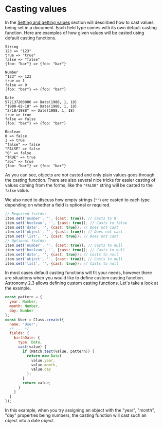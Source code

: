 # Casting values

In the [Setting and getting values](#setting-and-getting-values) section will described how to cast values being set in a document. Each field type comes with its own default casting function. Here are examples of how given values will be casted using default casting functions.

```
String
123 => "123"
true => "true"
false => "false"
{foo: "bar"} => {foo: "bar"}
```

```
Number
"123" => 123
true => 1
false => 0
{foo: "bar"} => {foo: "bar"}
```

```
Date
572137200000 => Date(1988, 1, 18)
"1988-02-18" => Date(1988, 1, 18)
"2/18/1988" => Date(1988, 1, 18)
true => true
false => false
{foo: "bar"} => {foo: "bar"}
```

```
Boolean
0 => false
1 => true
"false" => false
"FALSE" => false
"0" => false
"TRUE" => true
"abc" => true
{foo: "bar"} => {foo: "bar"}
```

As you can see, objects are not casted and only plain values goes through the casting function. There are also several nice tricks for easier casting of values coming from the forms, like the `"FALSE"` string will be casted to the `false` value.

We also need to discuss how empty strings (`""`) are casted to each type depending on whether a field is optional or required.

```js
// Required fields:
item.set('number', '', {cast: true}); // Casts to 0
item.set('boolean', '', {cast: true}); // Casts to false
item.set('date', '', {cast: true}); // Does not cast
item.set('object', '', {cast: true}); // Does not cast
item.set('list', '', {cast: true}); // Does not cast
// Optional fields:
item.set('number', '', {cast: true}); // Casts to null
item.set('boolean', '', {cast: true}); // Casts to null
item.set('date', '', {cast: true}); // Casts to null
item.set('object', '', {cast: true}); // Casts to null
item.set('list', '', {cast: true}); // Casts to null
```

In most cases default casting functions will fit your needs, however there are situations when you would like to define custom casting function. Astronomy 2.3 allows defining custom casting functions. Let's take a look at the example.

```js
const pattern = {
  year: Number,
  month: Number,
  day: Number
};
const User = Class.create({
  name: 'User',
  /* ... */
  fields: {
    birthDate: {
      type: Date,
      cast(value) {
        if (Match.test(value, pattern)) {
          return new Date(
            value.year,
            value.month,
            value.day
          );
        }
        return value;
      }
    }
  }
});
```

In this example, when you try assigning an object with the "year", "month", "day" properties being numbers, the casting function will cast such an object into a date object.
